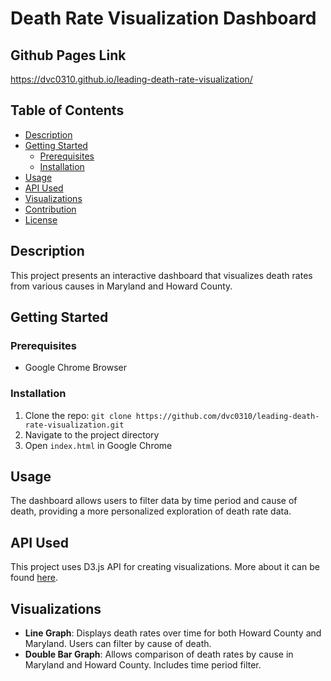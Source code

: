 # Death Rate Visualization Dashboard

## Github Pages Link

https://dvc0310.github.io/leading-death-rate-visualization/

## Table of Contents

- [Description](#description)
- [Getting Started](#getting-started)
    - [Prerequisites](#prerequisites)
    - [Installation](#installation)
- [Usage](#usage)
- [API Used](#api-used)
- [Visualizations](#visualizations)
- [Contribution](#contribution)
- [License](#license)

## Description

This project presents an interactive dashboard that visualizes death rates from various causes in Maryland and Howard County. 

## Getting Started

### Prerequisites

- Google Chrome Browser

### Installation

1. Clone the repo: `git clone https://github.com/dvc0310/leading-death-rate-visualization.git`
2. Navigate to the project directory
3. Open `index.html` in Google Chrome

## Usage

The dashboard allows users to filter data by time period and cause of death, providing a more personalized exploration of death rate data.

## API Used

This project uses D3.js API for creating visualizations. More about it can be found [here](https://d3js.org/d3.v7.min.js).

## Visualizations

- **Line Graph**: Displays death rates over time for both Howard County and Maryland. Users can filter by cause of death.
- **Double Bar Graph**: Allows comparison of death rates by cause in Maryland and Howard County. Includes time period filter.


